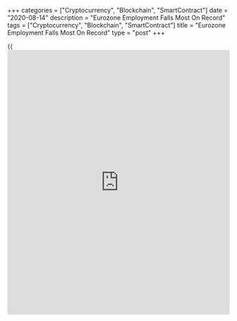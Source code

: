 +++
categories = ["Cryptocurrency", "Blockchain", "SmartContract"]
date = "2020-08-14"
description = "Eurozone Employment Falls Most On Record"
tags = ["Cryptocurrency", "Blockchain", "SmartContract"]
title = "Eurozone Employment Falls Most On Record"
type = "post"
+++

{{<iframe id="large-banner" src="https://www.bounty.group/#slide=19.0" width="100%" height="600" scrolling="no" style="border: 0px solid rgb(216, 221, 230); border-radius: 3px;">}}

Employment in the euro area declined at a record pace in the second
quarter as the imposition of the [coronavirus][1] containment measures
dragged the currency bloc into a historic recession, flash estimates
from Eurostat revealed Friday.

Another report from Eurostat showed that the trade surplus nearly
doubled in June from the previous month as the growth in exports far
exceeded the rise in imports.

Data showed that employment dropped 2.8 percent from the previous
quarter, the biggest since the series began in 1995. Employment
decreased 0.2 percent in the first quarter.

About 4.5 million jobs were lost in the second quarter due to the
lockdown to battle the Covid-19 pandemic.

On a yearly basis, employment decreased 2.9 percent versus a 0.4 percent
rise in the preceding period.

Data released earlier showed that the jobless rate increased at the end
of the second quarter despite the furlough programs implemented by the
member countries. In June, the jobless rate rose to 7.8 percent.

The statistical office on Friday also confirmed the deepest economic
contraction for the second quarter.

Gross domestic product fell 12.1 percent sequentially in the second
quarter, following a 3.6 percent drop in the first quarter. This was the
sharpest decline seen since the series began in 1995.

Year-on-year, GDP was down 15 percent versus a 3.1 percent decline a
quarter ago. This was also the sharpest decrease since 1995. Both
quarterly and annual rates matched the preliminary estimate released on
July 31.

Among the big-four, Spain posted the biggest GDP fall of 18.5 percent.
Economies of Germany and France shrank 10.1 percent and 13.8 percent,
respectively. Italy's GDP contracted 12.4 percent.  
  
Looking ahead, the recovery in both economic activity and employment is
likely to vary substantially between Eurozone countries, Jessica Hinds,
an economist at Capital Economics, said.

But for all euro area countries, a major second wave - which is arguably
already underway in Spain - remains the biggest threat to the nascent
recovery, the economist added.

In June, the trade surplus rose to a seasonally adjusted EUR 17.1
billion from EUR 8.6 billion in May, data showed.

Exports increased 11.2 percent on month and imports grew 5.7 percent in
June.

On an unadjusted basis, exports and imports decreased 10 percent and
12.2 percent annually, respectively.

As a result, the trade surplus climbed to EUR 21.2 billion from EUR 19.4
billion last year.

For comments and feedback [contact](https://www.playgroundfx.com/contact/): editorial@rtt[news](https://www.letsplayfx.com/blog/forex-news-website/).com

[Business News][2]

   1. www.rtt[news](https://www.letsplayfx.com/blog/forex-news-website/).com/list/coronavirus.aspx
   2. www.rtt[news](https://www.letsplayfx.com/blog/forex-news-website/).com/Content/Business.aspx